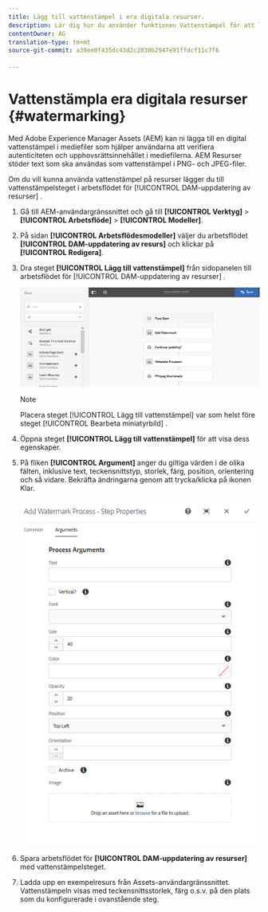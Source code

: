 ```yaml
---
title: Lägg till vattenstämpel i era digitala resurser.
description: Lär dig hur du använder funktionen Vattenstämpel för att lägga till en digital vattenstämpel till resurser.
contentOwner: AG
translation-type: tm+mt
source-git-commit: a39ee0f435dc43d2c2830b2947e91ffdcf11c7f6

---
```



# Vattenstämpla era digitala resurser {#watermarking}

Med Adobe Experience Manager Assets (AEM) kan ni lägga till en digital vattenstämpel i mediefiler som hjälper användarna att verifiera autenticiteten och upphovsrättsinnehållet i mediefilerna. AEM Resurser stöder text som ska användas som vattenstämpel i PNG- och JPEG-filer.

Om du vill kunna använda vattenstämpel på resurser lägger du till vattenstämpelsteget i arbetsflödet för [!UICONTROL DAM-uppdatering av resurser] .

1. Gå till AEM-användargränssnittet och gå till **[!UICONTROL Verktyg]** > **[!UICONTROL Arbetsflöde]** > **[!UICONTROL Modeller]**.
1. På sidan **[!UICONTROL Arbetsflödesmodeller]** väljer du arbetsflödet **[!UICONTROL DAM-uppdatering av resurs]** och klickar på **[!UICONTROL Redigera]**.

1. Dra steget **[!UICONTROL Lägg till vattenstämpel]** från sidopanelen till arbetsflödet för [!UICONTROL DAM-uppdatering av resurser] .

   ![Dra steget Lägg till vattenstämpel och lägg till i arbetsflödet för DAM-uppdateringsresurser](assets/add_watermark_step_aem_assets.png)

   >[!NOTE]
   >
   >Placera steget [!UICONTROL Lägg till vattenstämpel] var som helst före steget [!UICONTROL Bearbeta miniatyrbild] .

1. Öppna steget **[!UICONTROL Lägg till vattenstämpel]** för att visa dess egenskaper.
1. På fliken **[!UICONTROL Argument]** anger du giltiga värden i de olika fälten, inklusive text, teckensnittstyp, storlek, färg, position, orientering och så vidare. Bekräfta ändringarna genom att trycka/klicka på ikonen Klar.

   ![Ange argumenten i steget Lägg till vattenstämpel i Resurser](assets/arguments_add_watermark_aem_assets.png)

1. Spara arbetsflödet för **[!UICONTROL DAM-uppdatering av resurser]** med vattenstämpelsteget.
1. Ladda upp en exempelresurs från Assets-användargränssnittet. Vattenstämpeln visas med teckensnittsstorlek, färg o.s.v. på den plats som du konfigurerade i ovanstående steg.

